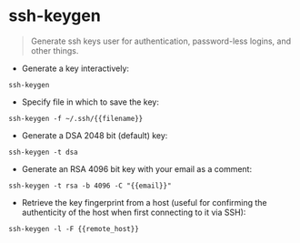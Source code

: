 # ssh-keygen

> Generate ssh keys user for authentication, password-less logins, and other things.

- Generate a key interactively:

`ssh-keygen`

- Specify file in which to save the key:

`ssh-keygen -f ~/.ssh/{{filename}}`

- Generate a DSA 2048 bit (default) key:

`ssh-keygen -t dsa`

- Generate an RSA 4096 bit key with your email as a comment:

`ssh-keygen -t rsa -b 4096 -C "{{email}}"`

- Retrieve the key fingerprint from a host (useful for confirming the authenticity of the host when first connecting to it via SSH):

`ssh-keygen -l -F {{remote_host}}`
